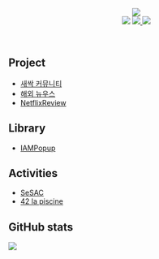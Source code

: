 
<p align='center'>
  <img src="https://capsule-render.vercel.app/api?type=soft&color=ffffff&height=40&text=iOS%20Developer&fontSize=30&animation=scaleIn&fontColor=auto" />
  <br>
  <img src="https://img.shields.io/badge/Swift-F29661?style=flat-square&logo=Swift&logoColor=white"/>
  </a>
  <a href="https://www.notion.so/Tech-Blog-237308dc0bf4403c854546d1a20e886d" target="_blank">
    <img src="https://img.shields.io/badge/Study-000000?style=flat-square&logo=Notion&logoColor=white"/>
  </a>
  <a href="mailto:camosss777@gmail.com" target="_blank">
    <img src="https://img.shields.io/badge/Gmail-d14836?style=flat-square&logo=Gmail&logoColor=white"/>
  </a>
</p>
<br>


<h2>Project</h2>

- [새싹 커뮤니티](https://github.com/camosss/SSAC/tree/main/ssacFarm)
- [해외 뉴우스](https://github.com/camosss/Overseas-News)
- [NetflixReview](https://github.com/Netflix-Review/NetflixReview_iOS)

<h2>Library</h2>

- [IAMPopup](https://github.com/camosss/IAMPopup)

<h2>Activities</h2>

- [SeSAC](https://github.com/camosss/SSAC)
- [42 la piscine](https://github.com/camosss/42)



<h2>GitHub stats</h2>

[<img src="https://github-readme-streak-stats.herokuapp.com/?user=camosss&theme=default&hide_border=true&fire=e25822&currStreakLabel=e25822&dates=aaa&background=fff">](#bottom)


